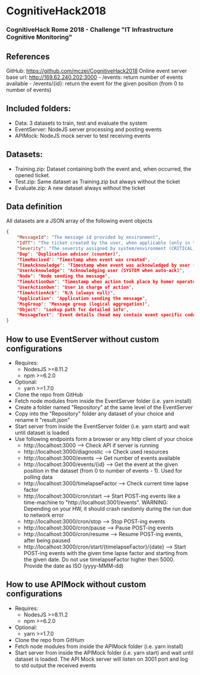 # CognitiveHack2018
### CognitiveHack Rome 2018 - Challenge "IT Infrastructure Cognitive Monitoring"

## References
GitHub: https://github.com/mczei/CognitiveHack2018
Online event server base url: http://169.62.240.202:3000
	- /events: return number of events available
	- /events/{id}: return the event for the given position (from 0 to number of events)


## Included folders:
- Data: 3 datasets to train, test and evaluate the system
- EventServer: NodeJS server processing and posting events
- APIMock: NodeJS mock server to test receiving events

## Datasets:
- Training.zip: Dataset containing both the event and, when occurred, the opened ticket.
- Test.zip: Same dataset as Training.zip but always without the ticket
- Evaluate.zip: A new dataset always without the ticket

## Data definition
All datasets are a JSON array of the following event objects
```json
{
	"MessageId": "The message id provided by environment",
	"IdTT": "The ticket created by the user, when applicable (only in the training dataset. Other dataset always empty string)",
	"Severity": "The severity assigned by system/environment (CRITICAL, MAJOR, MINOR, WARNING, NORMAL)","
	"Dup": "Duplication advisor (counter)",
	"TimeRecived": "Timestamp when event was created",
	"TimeAcknowledge": "Timestamp when event was acknowledged by user (may be auto-ack)",
	"UserAcknowledge": "Acknowledging user (SYSTEM when auto-ack)",
	"Node": "Node sending the message",
	"TimeActionOwn": "Timestamp when action took place by humer operator",
	"UserActionOwn": "User in charge of action",
	"TimeActionAck": "N/A (always null)",
	"Application": "Application sending the message",
	"MsgGroup": "Message group (logical aggregation)",
	"Object": "Lookup path for detailed info",
	"MessageText": "Event details (head may contain event specific codes)"
}
```

## How to use EventServer without custom configurations
 - Requires: 
   - NodesJS >=8.11.2
   - npm >=6.2.0
 - Optional: 
   - yarn >=1.7.0
 - Clone the repo from GitHub
 - Fetch node modules from inside the EventServer folder (i.e. yarn install)
 - Create a folder named "Repository" at the same level of the EventServer
 - Copy into the "Repository" folder any dataset of your choice and rename it "result.json"
 - Start server from inside the EventServer folder (i.e. yarn start) and wait until dataset is loaded
 - Use following endpoints form a browser or any http client of your choice
   - http://localhost:3000 --> Check API if server is running
   - http://localhost:3000/diagnostic --> Check used resources
   - http://localhost:3000/events --> Get number of events available
   - http://localhost:3000/events/{id} --> Get the event at the given position in the dataset (from 0 to number of events - 1). Used for polling data
   - http://localhost:3000/timelapseFactor --> Check current time lapse factor
   - http://localhost:3000/cron/start --> Start POST-ing events like a time-machine to "http://localhost:3001/events". WARNING: Depending on your HW, it should crash randomly during the run due to network error
   - http://localhost:3000/cron/stop --> Stop POST-ing events
   - http://localhost:3000/cron/pause --> Pause POST-ing events
   - http://localhost:3000/cron/resume --> Resume POST-ing events, after being paused
   - http://localhost:3000/cron/start/{timelapseFactor}/{date} --> Start POST-ing events with the given time lapse factor and starting from the given date. Do not use timelapseFactor higher then 5000. Provide the date as ISO (yyyy-MMM-dd)


## How to use APIMock without custom configurations
 - Requires: 
   - NodesJS >=8.11.2
   - npm >=6.2.0
 - Optional: 
   - yarn >=1.7.0
 - Clone the repo from GitHum
 - Fetch node modules from inside the APIMock folder (i.e. yarn install)
 - Start server from inside the APIMock folder (i.e. yarn start) and wait until dataset is loaded. The API Mock server will listen on 3001 port and log to std output the received events
